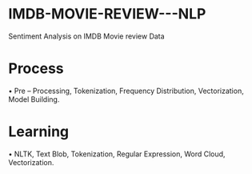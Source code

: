 # IMDB-MOVIE-REVIEW---NLP
Sentiment Analysis on IMDB Movie review Data
# Process
•	Pre – Processing, Tokenization, Frequency Distribution, Vectorization, Model Building.
# Learning
•	NLTK, Text Blob, Tokenization, Regular Expression, Word Cloud, Vectorization.
